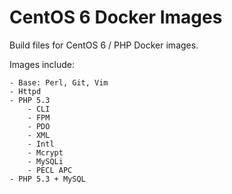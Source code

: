 # CentOS 6 Docker Images

Build files for CentOS 6 / PHP Docker images.

Images include:

	- Base: Perl, Git, Vim
	- Httpd
	- PHP 5.3
		- CLI
		- FPM
		- PDO
		- XML
		- Intl
		- Mcrypt
		- MySQLi
		- PECL APC
	- PHP 5.3 + MySQL